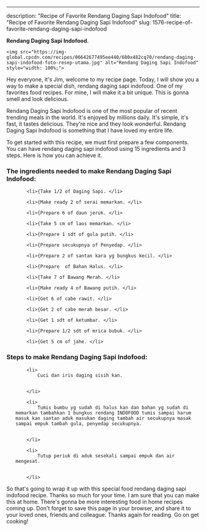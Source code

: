 ---
description: "Recipe of Favorite Rendang Daging Sapi Indofood"
title: "Recipe of Favorite Rendang Daging Sapi Indofood"
slug: 1576-recipe-of-favorite-rendang-daging-sapi-indofood

<p>
	<strong>Rendang Daging Sapi Indofood</strong>. 
	
</p>
<p>
	
	<img src="https://img-global.cpcdn.com/recipes/06642677495ee440/680x482cq70/rendang-daging-sapi-indofood-foto-resep-utama.jpg" alt="Rendang Daging Sapi Indofood" style="width: 100%;">
	
	
</p>
<p>
	Hey everyone, it's Jim, welcome to my recipe page. Today, I will show you a way to make a special dish, rendang daging sapi indofood. One of my favorites food recipes. For mine, I will make it a bit unique. This is gonna smell and look delicious.
</p>
	
<p>
	
</p>
<p>
	Rendang Daging Sapi Indofood is one of the most popular of recent trending meals in the world. It's enjoyed by millions daily. It's simple, it's fast, it tastes delicious. They're nice and they look wonderful. Rendang Daging Sapi Indofood is something that I have loved my entire life.
</p>

<p>
To get started with this recipe, we must first prepare a few components. You can have rendang daging sapi indofood using 15 ingredients and 3 steps. Here is how you can achieve it.
</p>

<h3>The ingredients needed to make Rendang Daging Sapi Indofood:</h3>

<ol>
	
		<li>{Take 1/2 of Daging Sapi. </li>
	
		<li>{Make ready 2 of serai memarkan. </li>
	
		<li>{Prepare 6 of daun jeruk. </li>
	
		<li>{Take 5 cm of laos memarkan. </li>
	
		<li>{Prepare 1 sdt of gula putih. </li>
	
		<li>{Prepare secukupnya of Penyedap. </li>
	
		<li>{Prepare 2 of santan kara yg bungkus kecil. </li>
	
		<li>{Prepare  of Bahan Halus. </li>
	
		<li>{Take 7 of Bawang Merah. </li>
	
		<li>{Make ready 4 of Bawang putih. </li>
	
		<li>{Get 6 of cabe rawit. </li>
	
		<li>{Get 2 of cabe merah besar. </li>
	
		<li>{Get 1 sdt of ketumbar. </li>
	
		<li>{Prepare 1/2 sdt of mrica bubuk. </li>
	
		<li>{Get 5 cm of jahe. </li>
	
</ol>
<p>
	
</p>

<h3>Steps to make Rendang Daging Sapi Indofood:</h3>

<ol>
	
		<li>
			Cuci dan iris daging sisih kan.
			
			
		</li>
	
		<li>
			Tumis bumbu yg sudah di halus kan dan bahan yg sudah di memarkan tambahkan 1 bungkus rendang INDOFOOD tumis sampai harum masuk kan santan aduk masukan daging tambah air secukupnya masak sampai empuk tambah gula, penyedap secukupnya.
			
			
		</li>
	
		<li>
			Tutup periuk di aduk sesekali sampai empuk dan air mengesat.
			
			
		</li>
	
</ol>

<p>
	
</p>

<p>
	So that's going to wrap it up with this special food rendang daging sapi indofood recipe. Thanks so much for your time. I am sure that you can make this at home. There's gonna be more interesting food in home recipes coming up. Don't forget to save this page in your browser, and share it to your loved ones, friends and colleague. Thanks again for reading. Go on get cooking!
</p>
